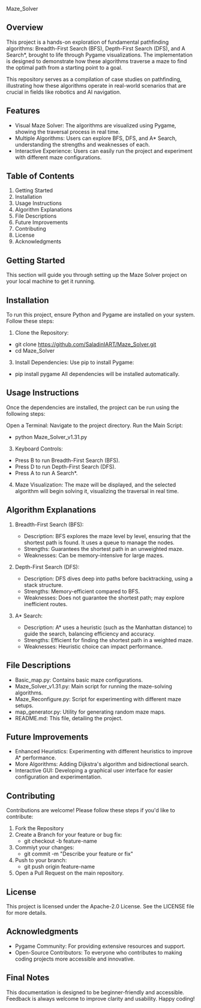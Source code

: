Maze_Solver

Overview
--------
This project is a hands-on exploration of fundamental pathfinding algorithms: Breadth-First Search (BFS), Depth-First Search (DFS), and A Search*, brought to life through Pygame visualizations. The implementation is designed to demonstrate how these algorithms traverse a maze to find the optimal path from a starting point to a goal.

This repository serves as a compilation of case studies on pathfinding, illustrating how these algorithms operate in real-world scenarios that are crucial in fields like robotics and AI navigation.

Features
--------
  * Visual Maze Solver: The algorithms are visualized using Pygame, showing the traversal process in real time.
  * Multiple Algorithms: Users can explore BFS, DFS, and A* Search, understanding the strengths and weaknesses of each.
  * Interactive Experience: Users can easily run the project and experiment with different maze configurations.

Table of Contents
-----------------
  1. Getting Started
  2. Installation
  3. Usage Instructions
  4. Algorithm Explanations
  5. File Descriptions
  6. Future Improvements
  7. Contributing
  8. License
  9. Acknowledgments
    
Getting Started
---------------
This section will guide you through setting up the Maze Solver project on your local machine to get it running.

Installation
------------
To run this project, ensure Python and Pygame are installed on your system. Follow these steps:

1. Clone the Repository:
* git clone https://github.com/SaladinIART/Maze_Solver.git
* cd Maze_Solver
   
3. Install Dependencies: Use pip to install Pygame:
* pip install pygame
All dependencies will be installed automatically.

Usage Instructions
------------------
Once the dependencies are installed, the project can be run using the following steps:

Open a Terminal: Navigate to the project directory.
Run the Main Script:
* python Maze_Solver_v1.31.py

3. Keyboard Controls:
  * Press B to run Breadth-First Search (BFS).
  * Press D to run Depth-First Search (DFS).
  * Press A to run A Search*.

4. Maze Visualization: The maze will be displayed, and the selected algorithm will begin solving it, visualizing the traversal in real time.

Algorithm Explanations
----------------------
  1. Breadth-First Search (BFS):
     * Description: BFS explores the maze level by level, ensuring that the shortest path is found. It uses a queue to manage the nodes.
     * Strengths: Guarantees the shortest path in an unweighted maze.
     * Weaknesses: Can be memory-intensive for large mazes.

  2. Depth-First Search (DFS):
     * Description: DFS dives deep into paths before backtracking, using a stack structure.
     * Strengths: Memory-efficient compared to BFS.
     * Weaknesses: Does not guarantee the shortest path; may explore inefficient routes.
  
  3. A* Search:
     * Description: A* uses a heuristic (such as the Manhattan distance) to guide the search, balancing efficiency and accuracy.
     * Strengths: Efficient for finding the shortest path in a weighted maze.
     * Weaknesses: Heuristic choice can impact performance.

File Descriptions
-----------------
  * Basic_map.py: Contains basic maze configurations.
  * Maze_Solver_v1.31.py: Main script for running the maze-solving algorithms.
  * Maze_Reconfigure.py: Script for experimenting with different maze setups.
  * map_generator.py: Utility for generating random maze maps.
  * README.md: This file, detailing the project.

Future Improvements
-------------------
  * Enhanced Heuristics: Experimenting with different heuristics to improve A* performance.
  * More Algorithms: Adding Dijkstra's algorithm and bidirectional search.
  * Interactive GUI: Developing a graphical user interface for easier configuration and experimentation.

Contributing
------------
Contributions are welcome! Please follow these steps if you'd like to contribute:

  1. Fork the Repository
  2. Create a Branch for your feature or bug fix:
     * git checkout -b feature-name
  3. Commiyt your changes:
     * git commit -m "Describe your feature or fix"
  4. Push to your branch:
     * git push origin feature-name
  5. Open a Pull Request on the main repository.

License
-------
This project is licensed under the Apache-2.0 License. See the LICENSE file for more details.

Acknowledgments
---------------
  * Pygame Community: For providing extensive resources and support.
  * Open-Source Contributors: To everyone who contributes to making coding projects more accessible and innovative.

Final Notes
-----------
This documentation is designed to be beginner-friendly and accessible. Feedback is always welcome to improve clarity and usability. Happy coding!

